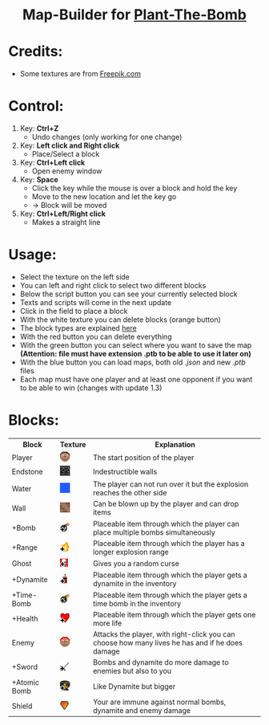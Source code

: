 <h1 align=center>Map-Builder for <a href="https://github.com/PyFlat-Studios-JR/Plant-The-Bomb">Plant-The-Bomb</a></h1>

# Credits:
- Some textures are from <a href="https://de.freepik.com/">Freepik.com</a>

# Control:
1. Key: **Ctrl+Z**
    - Undo changes (only working for one change)
2. Key: **Left click and Right click**
    - Place/Select a block
3. Key: **Ctrl+Left click**
    - Open enemy window
4. Key: **Space**
    - Click the key while the mouse is over a block and hold the key
    - Move to the new location and let the key go
    - -> Block will be moved
5. Key: **Ctrl+Left/Right click**
    - Makes a straight line

# Usage:
- Select the texture on the left side
- You can left and right click to select two different blocks 
- Below the script button you can see your currently selected block
- Texts and scripts will come in the next update
- Click in the field to place a block
- With the white texture you can delete blocks (orange button)
- The block types are explained [here](#blocks)
- With the red button you can delete everything
- With the green button you can select where you want to save the map **(Attention: file must have extension .ptb to be able to use it later on)**
- With the blue button you can load maps, both old *.json* and new *.ptb* files
- Each map must have one player and at least one opponent if you want to be able to win (changes with update 1.3)

# Blocks:
<table>
  <tr>
    <th>Block</th>
    <th>Texture</th>
    <th>Explanation</th>
  </tr>
  <tr>
    <td>Player</td>
    <td><img src="https://github.com/PyFlat-Studios-JR/PTB-Map-Builder/blob/main/textures/00_%20player.png"></img></td>
    <td>The start position of the player</td>
   </tr>
   <tr>
    <td>Endstone</td>
    <td><img src="https://github.com/PyFlat-Studios-JR/PTB-Map-Builder/blob/main/textures/01_endstone.png"></img></td>
    <td>Indestructible walls</td>
   </tr>
   <tr>
    <td>Water</td>
    <td><img src="https://github.com/PyFlat-Studios-JR/PTB-Map-Builder/blob/main/textures/02_water.png"></img></td>
    <td>The player can not run over it but the explosion reaches the other side</td>
   </tr>
   <tr>
    <td>Wall</td>
    <td><img src="https://github.com/PyFlat-Studios-JR/PTB-Map-Builder/blob/main/textures/03_wall.png"></img></td>
    <td>Can be blown up by the player and can drop items</td>
   </tr>
   <tr>
    <td>+Bomb</td>
    <td><img src="https://github.com/PyFlat-Studios-JR/PTB-Map-Builder/blob/main/textures/04_%2Bbomb.png"></img></td>
    <td>Placeable item through which the player can place multiple bombs simultaneously</td>
   </tr>
   <tr>
    <td>+Range</td>
    <td><img src="https://github.com/PyFlat-Studios-JR/PTB-Map-Builder/blob/main/textures/05_%2Bfire.png"></img></td>
    <td>Placeable item through which the player has a longer explosion range</td>
   </tr>
   <tr>
    <td>Ghost</td>
    <td><img src="https://github.com/PyFlat-Studios-JR/PTB-Map-Builder/blob/main/textures/06_%2Bghost.png"></img></td>
    <td>Gives you a random curse</td>
   </tr>
   <tr>
    <td>+Dynamite</td>
    <td><img src="https://github.com/PyFlat-Studios-JR/PTB-Map-Builder/blob/main/textures/07_%2Bdynamit.png"></img></td>
    <td>Placeable item through which the player gets a dynamite in the inventory</td>
   </tr>
   <tr>
    <td>+Time-Bomb</td>
    <td><img src="https://github.com/PyFlat-Studios-JR/PTB-Map-Builder/blob/main/textures/08_%2Btime_bomb.png"></img></td>
    <td>Placeable item through which the player gets a time bomb in the inventory</td>
   </tr>
   <tr>
    <td>+Health</td>
    <td><img src="https://github.com/PyFlat-Studios-JR/PTB-Map-Builder/blob/main/textures/09_%2Bheart.png"></img></td>
    <td>Placeable item through which the player gets one more life</td>
   </tr>
   <tr>
    <td>Enemy</td>
    <td><img src="https://github.com/PyFlat-Studios-JR/PTB-Map-Builder/blob/main/textures/10_enemy.png"></img></td>
    <td>Attacks the player, with right-click you can choose how many lives he has and if he does damage</td>
   </tr>
   <tr>
    <td>+Sword</td>
    <td><img src="https://github.com/PyFlat-Studios-JR/PTB-Map-Builder/blob/main/textures/11_%2Bsword.png"></img></td>
    <td>Bombs and dynamite do more damage to enemies but also to you</td>
   </tr>
   <tr>
    <td>+Atomic Bomb</td>
    <td><img src="https://github.com/PyFlat-Studios-JR/PTB-Map-Builder/blob/main/textures/12_%2Batomic_bomb.png"></img></td>
    <td>Like Dynamite but bigger</td>
   </tr>
   <tr>
    <td>Shield</td>
    <td><img src="https://github.com/PyFlat-Studios-JR/PTB-Map-Builder/blob/main/textures/13_shield.png"></img></td>
    <td>Your are immune against normal bombs, dynamite and enemy damage</td>
   </tr>
   
</table>

